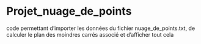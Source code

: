 # Projet_nuage_de_points
 code permettant d’importer les données du fichier nuage_de_points.txt, de calculer le plan des moindres carrés associé et d’afficher tout cela
